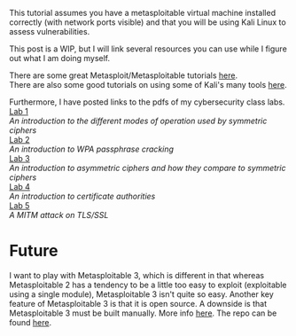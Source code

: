 This tutorial assumes you have a metasploitable virtual machine installed
correctly (with network ports visible) and that you will be using Kali Linux to
assess vulnerabilities.

This post is a WIP, but I will link several resources you can use while I figure
out what I am doing myself.

There are some great Metasploit/Metasploitable tutorials [here](http://www.hackingtutorials.org/metasploit-tutorials/).  
There are also some good tutorials on using some of Kali's many tools [here](https://null-byte.wonderhowto.com/how-to/hack-databases-hacking-mysql-online-databases-with-sqlmap-0150368/).  

Furthermore, I have posted links to the pdfs of my cybersecurity class labs.  
[Lab 1](public/files/LAB1.pdf)  
*An introduction to the different modes of operation used by symmetric ciphers*  
[Lab 2](public/files/LAB2.pdf)  
*An introduction to WPA passphrase cracking*  
[Lab 3](public/files/LAB3.pdf)  
*An introduction to asymmetric ciphers and how they compare to symmetric ciphers*  
[Lab 4](public/files/LAB4.pdf)  
*An introduction to certificate authorities*  
[Lab 5](public/files/Lab5.pdf)  
*A MITM attack on TLS/SSL*  

# Future
I want to play with Metasploitable 3, which is different in that whereas
Metasploitable 2 has a tendency to be a little too easy to exploit (exploitable
using a single module), Metasploitable 3 isn't quite so easy. Another key
feature of Metasploitable 3 is that it is open source. A downside is that
Metasploitable 3 must be built manually. More info [here](https://community.rapid7.com/community/metasploit/blog/2016/11/15/test-your-might-with-the-shiny-new-metasploitable3). The repo can be found [here](https://github.com/rapid7/metasploitable3/).
